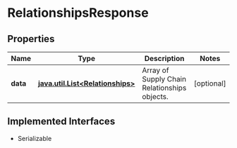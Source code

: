 

# RelationshipsResponse


## Properties

Name | Type | Description | Notes
------------ | ------------- | ------------- | -------------
**data** | [**java.util.List&lt;Relationships&gt;**](Relationships.md) | Array of Supply Chain Relationships objects. |  [optional]


## Implemented Interfaces

* Serializable


